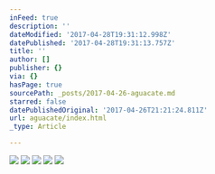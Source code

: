 ```yaml
---
inFeed: true
description: ''
dateModified: '2017-04-28T19:31:12.998Z'
datePublished: '2017-04-28T19:31:13.757Z'
title: ''
author: []
publisher: {}
via: {}
hasPage: true
sourcePath: _posts/2017-04-26-aguacate.md
starred: false
datePublishedOriginal: '2017-04-26T21:21:24.811Z'
url: aguacate/index.html
_type: Article

---
```

![](https://the-grid-user-content.s3-us-west-2.amazonaws.com/47a46951-c38c-475b-854c-32c0215a9101.jpg)
![](https://the-grid-user-content.s3-us-west-2.amazonaws.com/9c7a3533-3aa1-47ef-adbc-6fed0f60a236.jpg)
![](https://the-grid-user-content.s3-us-west-2.amazonaws.com/ed7b532e-f598-435a-936e-d3b0aad52f58.jpg)
![](https://the-grid-user-content.s3-us-west-2.amazonaws.com/247c7c7c-4075-41a9-b049-c795cb604d8c.jpg)
![](https://the-grid-user-content.s3-us-west-2.amazonaws.com/0048f08d-5b5c-498e-81d2-3bbae94f4509.jpg)